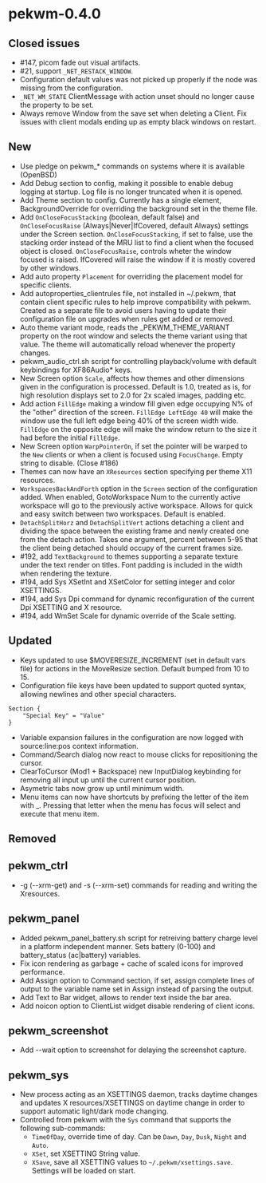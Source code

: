 pekwm-0.4.0
===========

Closed issues
-------------

* #147, picom fade out visual artifacts.
* #21, support `_NET_RESTACK_WINDOW`.
* Configuration default values was not picked up properly if the node was
  missing from the configuration.
* `_NET_WM_STATE` ClientMessage with action unset should no longer cause the
  property to be set.
* Always remove Window from the save set when deleting a Client. Fix issues
  with client modals ending up as empty black windows on restart.

New
---

* Use pledge on pekwm_* commands on systems where it is available (OpenBSD)
* Add Debug section to config, making it possible to enable debug logging
  at startup. Log file is no longer truncated when it is opened.
* Add Theme section to config. Currently has a single element,
  BackgroundOverride for overriding the background set in the theme file.
* Add `OnCloseFocusStacking` (boolean, default false) and
  `OnCloseFocusRaise` (Always|Never|IfCovered, default Always) settings under
  the Screen section.
  `OnCloseFocusStacking`, if set to false, use the stacking order instead of
  the MRU list to find a client when the focused object is closed.
  `OnCloseFocusRaise`, controls wheter the window focused is raised. IfCovered
  will raise the window if it is mostly covered by other windows.
* Add auto property `Placement` for overriding the placement model for specific
  clients.
* Add autoproperties_clientrules file, not installed in ~/.pekwm, that contain
  client specific rules to help improve compatibility with pekwm. Created as a
  separate file to avoid users having to update their configuration file on
  upgrades when rules get added or removed.
* Auto theme variant mode, reads the _PEKWM_THEME_VARIANT property on the root
  window and selects the theme variant using that value. The theme will
  automatically reload whenever the property changes.
* pekwm_audio_ctrl.sh script for controlling playback/volume with default
  keybindings for XF86Audio* keys.
* New Screen option `Scale`, affects how themes and other dimensions given in
  the configuration is processed. Default is 1.0, treated as is, for high
  resolution displays set to 2.0 for 2x scaled images, padding etc.
* Add action `FillEdge` making a window fill given edge occupying N% of the
  "other" direction of the screen. `FillEdge LeftEdge 40` will make the window
  use the full left edge being 40% of the screen width wide.
  `FillEdge` on the opposite edge will make the window return to the size it
  had before the initial `FillEdge`.
* New Screen option `WarpPointerOn`, if set the pointer will be warped to the
  `New` clients or when a client is focused using `FocusChange`. Empty string
  to disable. (Close #186)
* Themes can now have an `XResources` section specifying per theme X11
  resources.
* `WorkspacesBackAndForth` option in the `Screen` section of the configuration
  added. When enabled, GotoWorkspace Num to the currently active workspace
  will go to the previously active workspace. Allows for quick and easy switch
  between two workspaces. Default is enabled.
* `DetachSplitHorz` and `DetachSplitVert` actions detaching a client and
  dividing the space between the existing frame and newly created one from
  the detach action. Takes one argument, percent between 5-95 that the client
  being detached should occupy of the current frames size.
* #192, add `TextBackground` to themes supporting a separate texture under
  the text render on titles. Font padding is included in the width when
  rendering the texture.
* #194, add Sys XSetInt and XSetColor for setting integer and color XSETTINGS.
* #194, add Sys Dpi command for dynamic reconfiguration of the current Dpi
  XSETTING and X resource.
* #194, add WmSet Scale for dynamic override of the Scale setting.

Updated
-------

* Keys updated to use $MOVERESIZE_INCREMENT (set in default vars file) for
  actions in the MoveResize section. Default bumped from 10 to 15.
* Configuration file keys have been updated to support quoted syntax, allowing
  newlines and other special characters.

```
Section {
    "Special Key" = "Value"
}
```

* Variable expansion failures in the configuration are now logged with
  source:line:pos context information.
* Command/Search dialog now react to mouse clicks for repositioning the cursor.
* ClearToCursor (Mod1 + Backspace) new InputDialog keybinding for removing all
  input up until the current cursor position.
* Asymetric tabs now grow up until minimum width.
* Menu items can now have shortcuts by prefixing the letter of the item with _.
  Pressing that letter when the menu has focus will select and execute that
  menu item.

Removed
-------

## pekwm_ctrl

* -g (--xrm-get) and -s (--xrm-set) commands for reading and writing
  the Xresources.

## pekwm_panel

* Added pekwm_panel_battery.sh script for retreiving battery charge level in a
  platform independent manner. Sets battery (0-100) and battery_status
  (ac|battery) variables.
* Fix icon rendering as garbage + cache of scaled icons for improved
  performance.
* Add Assign option to Command section, if set, assign complete lines of output
  to the variable name set in Assign instead of parsing the output.
* Add Text to Bar widget, allows to render text inside the bar area.
* Add noicon option to ClientList widget disable rendering of client icons.

## pekwm_screenshot

* Add --wait option to screenshot for delaying the screenshot capture.

## pekwm_sys

* New process acting as an XSETTINGS daemon, tracks daytime changes and updates
  X resources/XSETTINGS on daytime change in order to support automatic
  light/dark mode changing.
* Controlled from pekwm with the `Sys` command that supports the following
  sub-commands:
  * `TimeOfDay`, override time of day. Can be `Dawn`, `Day`, `Dusk`, `Night`
    and `Auto`.
  * `XSet`, set XSETTING String value.
  * `XSave`, save all XSETTING values to `~/.pekwm/xsettings.save`. Settings
    will be loaded on start.
